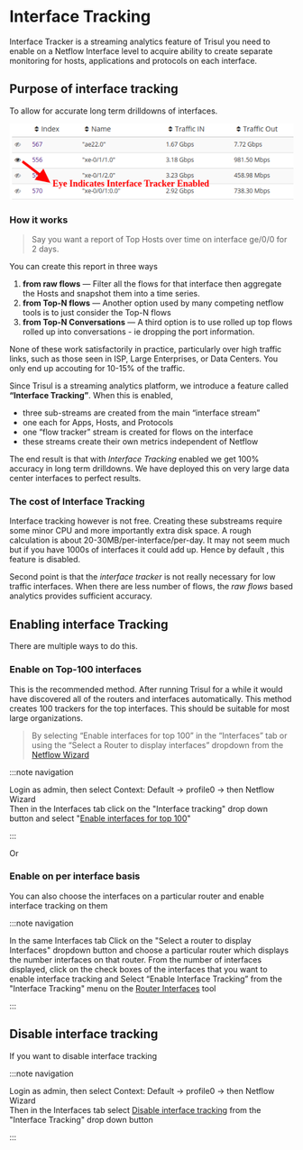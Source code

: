 # Interface Tracking

Interface Tracker is a streaming analytics feature of Trisul you need to
enable on a Netflow Interface level to acquire ability to create
separate monitoring for hosts, applications and protocols on each
interface.

## Purpose of interface tracking

To allow for accurate long term drilldowns of interfaces.

![](images/iftrack-eye.png)

### How it works

>  Say you want a report of Top Hosts over time on interface ge/0/0 for 2 days.

You can create this report in three ways

1. **from raw flows** — Filter all the flows for that interface then
   aggregate the Hosts and snapshot them into a time series.
2. **from Top-N flows** — Another option used by many competing netflow
   tools is to just consider the Top-N flows
3. **from Top-N Conversations** — A third option is to use rolled up
   top flows rolled up into conversations - ie dropping the port
   information.

None of these work satisfactorily in practice, particularly over high
traffic links, such as those seen in ISP, Large Enterprises, or Data
Centers. You only end up accouting for 10-15% of the traffic.

Since Trisul is a streaming analytics platform, we introduce a feature
called **“Interface Tracking”**. When this is enabled,

- three sub-streams are created from the main “interface stream”
- one each for Apps, Hosts, and Protocols
- one “flow tracker” stream is created for flows on the interface
- these streams create their own metrics independent of Netflow

The end result is that with *Interface Tracking* enabled we get 100%
accuracy in long term drilldowns. We have deployed this on very large
data center interfaces to perfect results.

### The cost of Interface Tracking

Interface tracking however is not free. Creating these substreams
require some minor CPU and more importantly extra disk space. A rough
calculation is about 20-30MB/per-interface/per-day. It may not seem much
but if you have 1000s of interfaces it could add up. Hence by default ,
this feature is disabled.

Second point is that the *interface tracker* is not really necessary for low
traffic interfaces. When there are less number of flows, the *raw flows*
based analytics provides sufficient accuracy.

## Enabling interface Tracking

There are multiple ways to do this.

### Enable on Top-100 interfaces

This is the recommended method. After running Trisul for a while it
would have discovered all of the routers and interfaces automatically.
This method creates 100 trackers for the top interfaces. This should be
suitable for most large organizations.

> By selecting “Enable interfaces for top 100” in the “Interfaces” tab or using the “Select a Router to display interfaces” dropdown from the [Netflow Wizard](netflow_wizard.html#interfaces_)

:::note navigation

Login as admin, then select Context: Default -\> profile0 -\> then
Netflow Wizard  
Then in the Interfaces tab click on the "Interface tracking" drop down button and select "[Enable interfaces for top 100](routers_and_interfaces.html)"

:::

Or

### Enable on per interface basis

You can also choose the interfaces on a particular router and enable interface tracking on them

:::note navigation

In the same Interfaces tab Click on the "Select a router to display Interfaces" dropdown button and choose a particular router which displays the number interfaces on that router. From the number of interfaces displayed, click on the check boxes of the interfaces that you want to enable interface tracking and Select “Enable Interface Tracking” from the "Interface Tracking" menu on the [Router Interfaces](routers_and_interfaces.html) tool

:::

## Disable interface tracking

If you want to disable interface tracking

:::note navigation

Login as admin, then select Context: Default -\> profile0 -\> then
Netflow Wizard  
Then in the Interfaces tab select [Disable interface
tracking](routers_and_interfaces.html) from the "Interface Tracking" drop down button

:::
